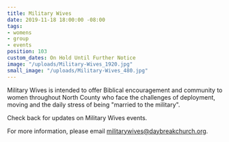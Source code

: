 ```yaml
---
title: Military Wives
date: 2019-11-18 18:00:00 -08:00
tags:
- womens
- group
- events
position: 103
custom_dates: On Hold Until Further Notice
image: "/uploads/Military-Wives_1920.jpg"
small_image: "/uploads/Military-Wives_480.jpg"
---
```


 Military Wives is intended to offer Biblical encouragement and community to women throughout North County who face the challenges of deployment, moving and the daily stress of being "married to the military". 

Check back for updates on Military Wives events.


For more information, please email [militarywives@daybreakchurch.org](militarywives@daybreakchurch.org).